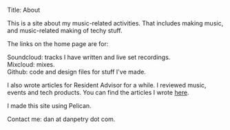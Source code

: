 Title: About

This is a site about my music-related activities. That includes making music,
and music-related making of techy stuff.

The links on the home page are for:

Soundcloud: tracks I have written and live set recordings.  
Mixcloud: mixes.  
Github: code and design files for stuff I've made.  

I also wrote articles for Resident Advisor for a while. I reviewed music, events
and tech products. You can find the articles I wrote [here](https://www.residentadvisor.net/profile/danielpetry/contrib').

I made this site using Pelican.

Contact me: dan at danpetry dot com.
